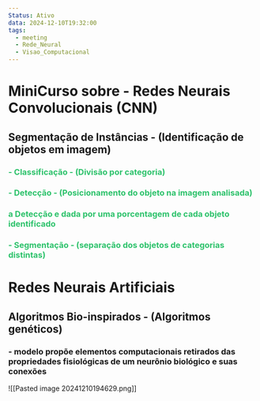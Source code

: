 ```yaml
---
Status: Ativo
data: 2024-12-10T19:32:00
tags:
  - meeting
  - Rede_Neural
  - Visao_Computacional
---
```

# MiniCurso sobre  - Redes Neurais Convolucionais (CNN)
## Segmentação de Instâncias - (Identificação de objetos em imagem)
### <font color="#2DC26B">- Classificação - (Divisão por categoria)
</font>

### <font color="#2DC26B">- Detecção - (Posicionamento do objeto na imagem analisada)</font>
### <font color="#2DC26B">	a Detecção e dada por uma porcentagem de cada objeto identificado</font>
### <font color="#2DC26B">- Segmentação - (separação dos objetos de categorias distintas)</font>
# Redes Neurais Artificiais

## Algoritmos Bio-inspirados - (Algoritmos genéticos)
###  - modelo propõe elementos computacionais retirados das propriedades fisiológicas de um neurônio biológico e suas conexões

![[Pasted image 20241210194629.png]]

